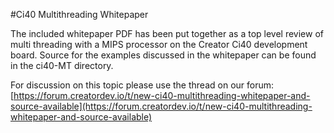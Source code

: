 #Ci40 Multithreading Whitepaper

The included whitepaper PDF has been put together as a top level review of multi threading with a MIPS processor on the Creator Ci40 development board. Source for the examples discussed in the whitepaper can be found in the ci40-MT directory.

For discussion on this topic please use the thread on our forum: [https://forum.creatordev.io/t/new-ci40-multithreading-whitepaper-and-source-available](https://forum.creatordev.io/t/new-ci40-multithreading-whitepaper-and-source-available)